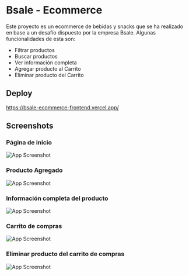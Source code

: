 
# Bsale - Ecommerce

Este proyecto es un ecommerce de bebidas y snacks que se ha realizado en base a un desafío dispuesto por la empresa Bsale. Algunas funcionalidades de esta son:


- Filtrar productos
- Buscar productos
- Ver información completa
- Agregar producto al Carrito
- Eliminar producto del Carrito

## Deploy
https://bsale-ecommerce-frontend.vercel.app/

## Screenshots

### Página de inicio
![App Screenshot](https://i.ibb.co/BqR5rBy/1-P-gina-Inicio.png)

### Producto Agregado
![App Screenshot](https://i.ibb.co/1MF66JS/2-Producto-Agregado.png)

### Información completa del producto
![App Screenshot](https://i.ibb.co/WWZFL60/3-Informaci-n-completa-del-producto.png)

### Carrito de compras
![App Screenshot](https://i.ibb.co/VwY8bc3/4-Carrito-de-compras.png)

### Eliminar producto del carrito de compras
![App Screenshot](https://i.ibb.co/zxnF07K/5-Producto-eliminado.png)